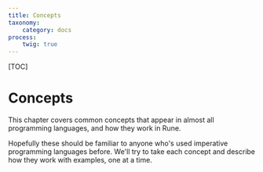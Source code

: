 ```yaml
---
title: Concepts
taxonomy:
    category: docs
process:
    twig: true
---
```


[TOC]

# Concepts

This chapter covers common concepts that appear in almost all programming
languages, and how they work in Rune.

Hopefully these should be familiar to anyone who's used imperative programming
languages before. We'll try to take each concept and describe how they work with
examples, one at a time.
